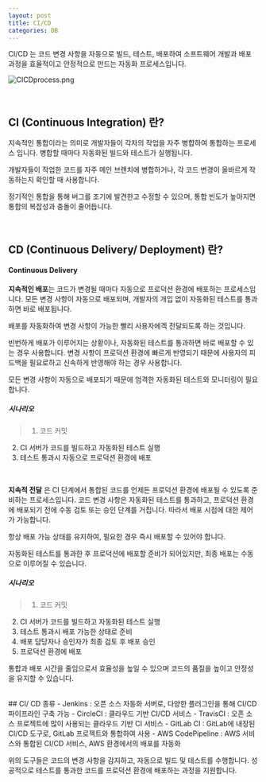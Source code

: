 ```yaml
---
layout: post
title: CI/CD
categories: DB
---
```

CI/CD 는 코드 변경 사항을 자동으로 빌드, 테스트, 배포하여
소프트웨어 개발과 배포 과정을 효율적이고 안정적으로 만드는 자동화 프로세스입니다.


![CICDprocess.png](https://github.com/user-attachments/assets/3ade87c6-121c-477b-9dc0-925548ba6ed5)

<br>


## CI (Continuous Integration) 란?
지속적인 통합이라는 의미로 개발자들이 각자의 작업을 자주 병합하여 통합하는 프로세스 입니다.
병합할 때마다 자동화된 빌드와 테스트가 실행됩니다.

개발자들이 작업한 코드를 자주 메인 브랜치에 병합하거나, 각 코드 변경이 올바르게 작동하는지 확인할 때 사용합니다.

정기적인 통합을 통해 버그를 조기에 발견한고 수정할 수 있으며, 통합 빈도가 높아지면 통합의 복잡성과 충돌이 줄어듭니다.


<br>

## CD (Continuous Delivery/ Deployment) 란?
#### Continuous Delivery

**지속적인 배포**는 코드가 변경될 때마다 자동으로 프로덕션 환경에 배포하는 프로세스입니다.
모든 변경 사항이 자동으로 배포되며, 개발자의 개입 없이 자동화된 테스트를 통과하면 바로 배포됩니다.

배포를 자동화하여 변경 사항이 가능한 빨리 사용자에겍 전달되도록 하는 것입니다.

빈번하게 배포가 이루어지는 상황이나, 자동화된 테스트를 통과하면 바로 배포할 수 있는 경우 사용합니다.
변경 사항이 프로덕션 환경에 빠르게 반영되기 때문에 사용자의 피드백을 필요로하고 신속하게 반영해야 하는 경우 사용합니다.

모든 변경 사항이 자동으로 배포되기 때문에 엄격한 자동화된 테스트와 모니터링이 필요합니다.

##### 시나리오
> 1. 코드 커밋
2. CI 서버가 코드를 빌드하고 자동화된 테스트 실행
3. 테스트 통과시 자동으로 프로덕션 환경에 배포

<br>  
     

**지속적 전달** 은 CI 단계에서 통합된 코드를 언제든 프로덕션 환경에 배포될 수 있도록 준비하는 프로세스입니다.
코드 변경 사항은 자동화된 테스트를 통과하고, 프로덕션 환경에 배포되기 전에 수동 검토 또는 승인 단계를 거칩니다.
따라서 배포 시점에 대한 제어가 가능합니다.

항상 배포 가능 상태를 유지하여, 필요한 경우 즉시 배포할 수 있어야 합니다.

자동화된 테스트를 통과한 후 프로덕션에 배포할 준비가 되어있지만, 최종 배포는 수동으로 이루어질 수 있습니다.


##### 시나리오
> 1. 코드 커밋
2. CI 서버가 코드를 빌드하고 자동화된 테스트 실행
3. 테스트 통과시 배포 가능한 상태로 준비
4. 배포 담당자나 승인자가 최종 검토 후 배포 승인
5. 프로덕션 환경에 배포




통합과 배포 시간을 줄임으로서 효율성을 높일 수 있으며 코드의 품질을 높이고 안정성을 유지할 수 있습니다.

<br>
## CI/ CD 종류
- Jenkins : 오픈 소스 자동화 서버로, 다양한 플러그인을 통해 CI/CD 파이프라인 구축 가능 
- CircleCI : 클라우드 기반 CI/CD 서비스
- TravisCI : 오픈 소스 프로젝트에 많이 사용되는 클라우드 기반 CI 서비스
- GitLab CI : GitLab에 내장된 CI/CD 도구로, GitLab 프로젝트와 통합하여 사용
- AWS CodePipeline : AWS 서비스와 통합된 CI/CD 서비스, AWS 환경에서의 배포를 자동화

위의 도구들은 코드의 변경 사항을 감지하고, 자동으로 빌드 및 테스트를 수행합니다.
성공적으로 테스트를 통과한 코드를 프로덕션 환경에 배포하는 과정을 지원합니다.
